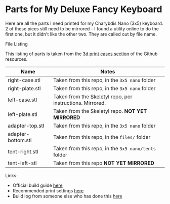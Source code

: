 #  Parts for My Deluxe Fancy Keyboard

Here are all the parts I need printed for my Charybdis Nano (3x5) keyboard.  2 of these pices still need to be mirrored - I found a utility online to do the first one, but it didn't like the other two.  They are called out by file name.

File Listing

This listing of parts is taken from the [3d print cases section](https://github.com/Bastardkb/Charybdis/blob/main/readme.md#3d-prints---cases) of the Github resources.

| Name | Notes | 
| --- | --- |
| right-case.stl | Taken from this repo, in the `3x5 nano` folder | 
| right-plate.stl | Taken from this repo, in the `3x5 nano` folder |
| left-case.stl | Taken from the [Skeletyl](https://github.com/bastardkb/skeletyl) repo, per instructions.  Mirrored. |
| left-plate.stl | Taken from the Skeletyl repo.  **NOT YET MIRRORED** | 
| adapter-top.stl | Taken from this repo, in the `3x5 nano` folder | 
| adapter-bottom.stl | Taken from this repo, in the `files/` folder |
| tent-right.stl | Taken from this repo, in the `3x5 nano/tents` folder |
| tent-left-stl | Taken from this repo **NOT YET MIRRORED** |

Links:

- Official build guide [here](https://docs.bastardkb.com/hc/en-us/sections/4404792331154-Charybdis-Nano)
- Recommended print settings [here](https://docs.bastardkb.com/hc/en-us/articles/360020031180-Print-settings-for-Dactyls)
- Build log from someone else who has done this [here](https://dosssman.github.io/projects/2022-05-charybdis-build/#1-3d-printing-the-cases-optional-left-right)

